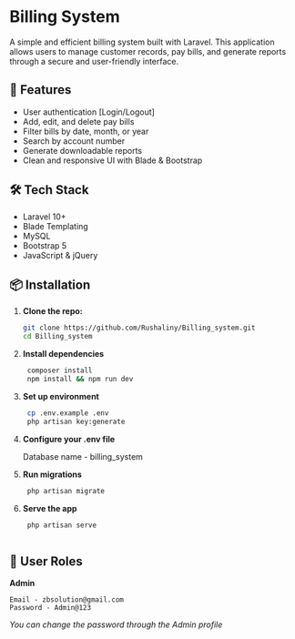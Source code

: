 # Billing System

A simple and efficient billing system built with Laravel. This application allows users to manage customer records, pay bills, and generate reports through a secure and user-friendly interface.

## 🚀 Features

- User authentication [Login/Logout]
- Add, edit, and delete pay bills
- Filter bills by date, month, or year
- Search by account number
- Generate downloadable reports
- Clean and responsive UI with Blade & Bootstrap

## 🛠 Tech Stack

- Laravel 10+
- Blade Templating
- MySQL
- Bootstrap 5
- JavaScript & jQuery

## 📦 Installation

1. **Clone the repo:**

   ```bash
   git clone https://github.com/Rushaliny/Billing_system.git
   cd Billing_system

2. **Install dependencies**

   ```bash
    composer install
    npm install && npm run dev

3. **Set up environment**

   ```bash
    cp .env.example .env
    php artisan key:generate

4. **Configure your .env file**
    
    Database name - billing_system

5. **Run migrations**

   ```bash  
    php artisan migrate

6. **Serve the app**

   ```bash
    php artisan serve



## 👤 User Roles

**Admin** 
    
    Email - zbsolution@gmail.com
    Password - Admin@123

*You can change the password through the Admin profile* 

